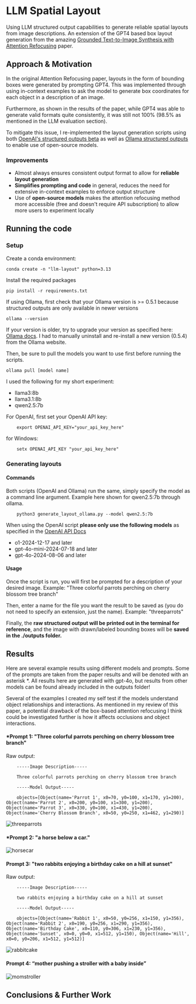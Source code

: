 # LLM Spatial Layout

Using LLM structured output capabilities to generate reliable spatial layouts from image descriptions. An extension of the GPT4 based box layout generation from the amazing [Grounded Text-to-Image Synthesis with Attention Refocusing](https://attention-refocusing.github.io/) paper.

## Approach & Motivation

In the original Attention Refocusing paper, layouts in the form of bounding boxes were generated by prompting GPT4. This was implemented through using in-context examples to ask the model to generate box coordinates for each object in a description of an image.

Furthermore, as shown in the results of the paper, while GPT4 was able to generate valid formats quite consistently, it was still not 100% (98.5% as mentioned in the LLM evaluation section). 

To mitigate this issue, I re-implemented the layout generation scripts using both [OpenAI's structured outputs beta](https://platform.openai.com/docs/guides/structured-outputs?context=ex1#how-to-use) as well as [Ollama structured outputs](https://ollama.com/blog/structured-outputs) to enable use of open-source models.

### Improvements

* Almost always ensures consistent output format to allow for **reliable layout generation**
* **Simplifies prompting and code** in general, reduces the need for extensive in-context examples to enforce output structure
* Use of **open-source models** makes the attention refocusing method more accessible (free and doesn't require API subscription) to allow more users to experiment locally

## Running the code

### Setup

Create a conda environment:
    
    conda create -n "llm-layout" python=3.13

Install the required packages
    
    pip install -r requirements.txt

If using Ollama, first check that your Ollama version is >= 0.5.1 because structured outputs are only available in newer versions
    
    ollama --version

If your version is older, try to upgrade your version as specified here: [Ollama docs](https://github.com/ollama/ollama/blob/main/docs/faq.md). I had to manually uninstall and re-install a new version (0.5.4) from the Ollama website.

Then, be sure to pull the models you want to use first before running the scripts.

    ollama pull [model name]

I used the following for my short experiment:
* llama3:8b
* llama3.1:8b
* qwen2.5:7b

For OpenAI, first set your OpenAI API key:

        export OPENAI_API_KEY="your_api_key_here"

for Windows:

        setx OPENAI_API_KEY "your_api_key_here"

### Generating layouts

#### Commands

Both scripts (OpenAI and Ollama) run the same, simply specify the model as a command line argument. Example here shown for qwen2.5:7b through ollama.

        python3 generate_layout_ollama.py --model qwen2.5:7b
    
When using the OpenAI script **please only use the following models** as specified in the [OpenAI API Docs](https://platform.openai.com/docs/guides/structured-outputs?context=ex1#how-to-use)
* o1-2024-12-17 and later
* gpt-4o-mini-2024-07-18 and later
* gpt-4o-2024-08-06 and later

#### Usage

Once the script is run, you will first be prompted for a description of your desired image. Example: "Three colorful parrots perching on cherry blossom tree branch"

Then, enter a name for the file you want the result to be saved as (you do not need to specify an extension, just the name). Example: "threeparrots"

Finally, the **raw structured output will be printed out in the terminal for reference**, and the image with drawn/labeled bounding boxes will be **saved in the ./outputs folder.**


## Results

Here are several example results using different models and prompts. Some of the prompts are taken from the paper results and will be denoted with an asterisk *. All results here are generated with gpt-4o, but results from other models can be found already included in the outputs folder!

Several of the examples I created my self test if the models understand object relationships and interactions. As mentioned in my review of this paper, a potential drawback of the box-based attention refocusing I think could be investigated further is how it affects occlusions and object interactions.

#### *Prompt 1: "Three colorful parrots perching on cherry blossom tree branch"

Raw output:

        -----Image Description-----

        Three colorful parrots perching on cherry blossom tree branch
        
        -----Model Output-----
        
        objects=[Object(name='Parrot 1', x0=70, y0=100, x1=170, y1=200), Object(name='Parrot 2', x0=200, y0=100, x1=300, y1=200), Object(name='Parrot 3', x0=330, y0=100, x1=430, y1=200), Object(name='Cherry Blossom Branch', x0=50, y0=250, x1=462, y1=290)]

![threeparrots](https://github.com/user-attachments/assets/09db991e-539c-48cb-830d-479e5a29f167)

#### *Prompt 2: "a horse below a car."

![horsecar](https://github.com/user-attachments/assets/1f60582a-ec50-4efe-aa5e-66e401aaccd0)

#### Prompt 3: "two rabbits enjoying a birthday cake on a hill at sunset"

Raw output:

        -----Image Description-----

        two rabbits enjoying a birthday cake on a hill at sunset
        
        -----Model Output-----
        
        objects=[Object(name='Rabbit 1', x0=50, y0=256, x1=150, y1=356), Object(name='Rabbit 2', x0=190, y0=256, x1=290, y1=356), Object(name='Birthday Cake', x0=110, y0=306, x1=230, y1=356), Object(name='Sunset', x0=0, y0=0, x1=512, y1=150), Object(name='Hill', x0=0, y0=206, x1=512, y1=512)]

![rabbitcake](https://github.com/user-attachments/assets/10a4e3cb-31a5-4f26-8aa9-2bb0794a9327)

#### Prompt 4: “mother pushing a stroller with a baby inside”

![momstroller](https://github.com/user-attachments/assets/fe8719a4-3c43-49cb-834e-46946c25668f)



## Conclusions & Further Work

